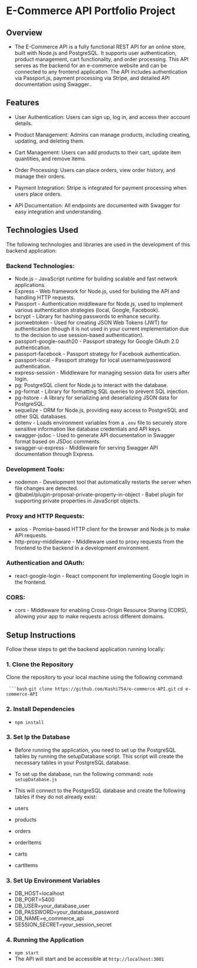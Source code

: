 # E-Commerce API Portfolio Project

## Overview
- The E-Commerce API is a fully functional REST API for an online store, built with Node.js and PostgreSQL. It supports user authentication, product management, cart functionality, and order processing. This API serves as the backend for an e-commerce website and can be connected to any frontend application.
The API includes authentication via Passport.js, payment processing via Stripe, and detailed API documentation using Swagger..

## Features

- User Authentication: Users can sign up, log in, and access their account  details.

- Product Management: Admins can manage products, including creating, updating, and deleting them.

- Cart Management: Users can add products to their cart, update item quantities, and remove items.

- Order Processing: Users can place orders, view order history, and manage their orders.

- Payment Integration: Stripe is integrated for payment processing when users place orders.

- API Documentation: All endpoints are documented with Swagger for easy integration and understanding.

## Technologies Used

The following technologies and libraries are used in the development of this backend application:

### Backend Technologies:
- Node.js - JavaScript runtime for building scalable and fast network applications.
- Express - Web framework for Node.js, used for building the API and handling HTTP requests.
- Passport - Authentication middleware for Node.js, used to implement various authentication strategies (local, Google, Facebook).
- bcrypt - Library for hashing passwords to enhance security.
- jsonwebtoken - Used for creating JSON Web Tokens (JWT) for authentication (though it is not used in your current implementation due to the decision to use session-based authentication).
- passport-google-oauth20 - Passport strategy for Google OAuth 2.0 authentication.
- passport-facebook - Passport strategy for Facebook authentication.
- passport-local - Passport strategy for local username/password authentication.
- express-session - Middleware for managing session data for users after login.
- pg: PostgreSQL client for Node.js to interact with the database.
- pg-format - Library for formatting SQL queries to prevent SQL injection.
- pg-hstore - A library for serializing and deserializing JSON data for PostgreSQL.
- sequelize - ORM for Node.js, providing easy access to PostgreSQL and other SQL databases.
- dotenv - Loads environment variables from a `.env` file to securely store sensitive information like database credentials and API keys.
- swagger-jsdoc - Used to generate API documentation in Swagger format based on JSDoc comments.
- swagger-ui-express - Middleware for serving Swagger API documentation through Express.

### Development Tools:
- nodemon - Development tool that automatically restarts the server when file changes are detected.
- @babel/plugin-proposal-private-property-in-object - Babel plugin for supporting private properties in JavaScript objects.

### Proxy and HTTP Requests:
- axios - Promise-based HTTP client for the browser and Node.js to make API requests.
- http-proxy-middleware - Middleware used to proxy requests from the frontend to the backend in a development environment.

### Authentication and OAuth:
- react-google-login - React component for implementing Google login in the frontend.

### CORS:
- cors - Middleware for enabling Cross-Origin Resource Sharing (CORS), allowing your app to make requests across different domains.

## Setup Instructions
Follow these steps to get the backend application running locally:

### 1. Clone the Repository
Clone the repository to your local machine using the following command:

` ```bash`
`git clone https://github.com/Kashi754/e-commerce-API.git`
`cd e-commerce-API`

### 2.  Install Dependencies
- `npm install`

### 3. Set Ip the Database
- Before running the application, you need to set up the PostgreSQL tables by running the setupDatabase script. This script will create the necessary tables in your PostgreSQL database.

- To set up the database, run the following command:
`node setupDatabase.js`

- This will connect to the PostgreSQL database and create the following tables if they do not already exist:

- users
- products
- orders
- orderItems
- carts
- cartItems

### 3. Set Up Environment Variables
- DB_HOST=localhost
- DB_PORT=5400
- DB_USER=your_database_user
- DB_PASSWORD=your_database_password
- DB_NAME=e_commerce_api
- SESSION_SECRET=your_session_secret

### 4. Running the Application
- `npm start`
- The API will start and be accessible at `http://localhost:3001`
